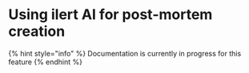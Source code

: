 # Using ilert AI for post-mortem creation



{% hint style="info" %}
Documentation is currently in progress for this feature
{% endhint %}
